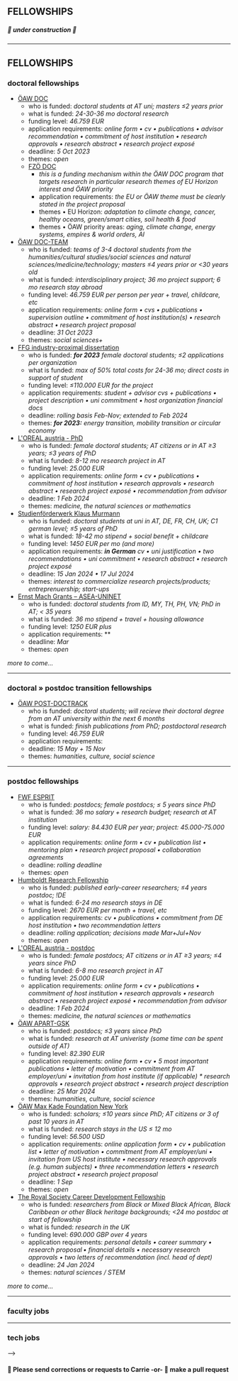 ## FELLOWSHIPS
##### 🚧  under construction  🚧
---
<!--
fellowship opportunities at different career stages
-->
## FELLOWSHIPS
### doctoral fellowships
- [ÖAW DOC](https://stipendien.oeaw.ac.at/stipendien/doc)
  - who is funded: *doctoral students at AT uni; masters ≤2 years prior*
  - what is funded: *24-30-36 mo doctoral research*
  - funding level: *46.759 EUR*
  - application requirements: *online form • cv • publications • advisor recommendation • commitment of host institution • research approvals • research abstract • research project exposé*
  - deadline: *5 Oct 2023*
  - themes: *open*
  - [FZÖ DOC](https://stipendien.oeaw.ac.at/fileadmin/subsites/stipendien/pdf/calls/DOC_EU-Missionen_online_englisch.pdf)
    - *this is a funding mechanism within the ÖAW DOC program that targets research in particular research themes of EU Horizon interest and ÖAW priority*
    - application requirements: *the EU or ÖAW theme must be clearly stated in the project proposal*
    - themes • EU Horizon: *adaptation to climate change, cancer, healthy oceans, green/smart cities, soil health & food*
    - themes • ÖAW priority areas: *aging, climate change, energy systems, empires & world orders, AI*
- [ÖAW DOC-TEAM](https://stipendien.oeaw.ac.at/stipendien/doc-team)
  - who is funded: *teams of 3-4 doctoral students from the humanities/cultural studies/social sciences and natural sciences/medicine/technology; masters ≤4 years prior or <30 years old*
  - what is funded: *interdisciplinary project; 36 mo project support; 6 mo research stay abroad*
  - funding level: *46.759 EUR per person per year + travel, childcare, etc*
  - application requirements: *online form • cvs • publications • supervision outline • commitment of host institution(s) • research abstract • research project proposal*
  - deadline: *31 Oct 2023*
  - themes: *social sciences+*
- [FFG industry-proximal dissertation](https://www.ffg.at/en/ausschreibung/dissertantinnen2023)
  - who is funded: ***for 2023***  *female doctoral students; ≤2 applications per organization*
  - what is funded: *max of 50% total costs for 24-36 mo; direct costs in support of student*
  - funding level: *≤110.000 EUR for the project*
  - application requirements: *student + advisor cvs + publications • project description • uni commitment • host organization financial docs*
  - deadline: *rolling basis Feb-Nov; extended to Feb 2024*
  - themes: ***for 2023:*** *energy transition, mobility transition or circular economy*
- [L'OREAL austria - PhD](https://stipendien.oeaw.ac.at/en/fellowships/loreal-austria)
  - who is funded: *female doctoral students; AT citizens or in AT ≥3 years; ≤3 years of PhD*
  - what is funded: *8-12 mo research project in AT*
  - funding level: *25.000 EUR*
  - application requirements: *online form • cv • publications • commitment of host institution • research approvals • research abstract • research project exposé • recommendation from advisor*
  - deadline: *1 Feb 2024*
  - themes: *medicine, the natural sciences or mathematics*
- [Studienförderwerk Klaus Murmann](https://www.sdw.org/das-bieten-wir/fuer-studierende/studienfoerderwerk-klaus-murmann/ueberblick.html)
  - who is funded: *doctoral students at uni in AT, DE, FR, CH, UK; C1 german level; ≤5 years of PhD*
  - what is funded: *18-42 mo stipend + social benefit + childcare*
  - funding level: *1450 EUR per mo \(and more\)*
  - application requirements: ***in German***  *cv • uni justification • two recommendations • uni commitment • research abstract • research project exposé*
  - deadline: *15 Jan 2024 • 17 Jul 2024*
  - themes: *interest to commercialize research projects/products; entreprenuership; start-ups*
- [Ernst Mach Grants – ASEA-UNINET](https://asea-uninet.org/scholarships-grants/ernst-mach-grant-emg/)
  - who is funded: *doctoral students from ID, MY, TH, PH, VN; PhD in AT; < 35 years*
  - what is funded: *36 mo stipend + travel + housing allowance*
  - funding level: *1250 EUR plus*
  - application requirements: **
  - deadline: *Mar*
  - themes: *open*

*more to come\...*

---
### doctoral » postdoc transition fellowships
- [ÖAW POST-DOCTRACK](https://stipendien.oeaw.ac.at/stipendien/post-doctrack)
  - who is funded: *doctoral students; will recieve their doctoral degree from an AT university within the next 6 months*
  - what is funded: *finish publications from PhD; postdoctoral research*
  - funding level: *46.759 EUR*
  - application requirements: 
  - deadline: *15 May + 15 Nov*
  - themes: *humanities, culture, social science*
---
### postdoc fellowships
- [FWF ESPRIT](https://www.fwf.ac.at/foerdern/foerderportfolio/karrieren/esprit)
  - who is funded: *postdocs; female postdocs; ≤ 5 years since PhD*
  - what is funded: *36 mo salary + research budget; research at AT institution*
  - funding level: *salary: 84.430 EUR per year; project: 45.000-75.000 EUR*
  - application requirements: *online form • cv • publication list • mentoring plan • research project proposal • collaboration agreements*
  - deadline: *rolling deadline*
  - themes: *open*
- [Humboldt Research Fellowship](https://www.humboldt-foundation.de/en/apply/sponsorship-programmes/humboldt-research-fellowship)
  - who is funded: *published early-career researchers; ≤4 years postdoc; !DE*
  - what is funded: *6-24 mo research stays in DE*
  - funding level: *2670 EUR per month + travel, etc*
  - application requirements: *cv • publications • commitment from DE host institution • two recommendation letters*
  - deadline: *rolling application; decisions made Mar+Jul+Nov*
  - themes: *open* 
- [L'OREAL austria - postdoc](https://stipendien.oeaw.ac.at/en/fellowships/loreal-austria)
  - who is funded: *female postdocs; AT citizens or in AT ≥3 years; ≤4 years since PhD*
  - what is funded: *6-8 mo research project in AT*
  - funding level: *25.000 EUR*
  - application requirements: *online form • cv • publications • commitment of host institution • research approvals • research abstract • research project exposé • recommendation from advisor*
  - deadline: *1 Feb 2024*
  - themes: *medicine, the natural sciences or mathematics*
- [ÖAW APART-GSK](https://stipendien.oeaw.ac.at/en/fellowships/apart-gsk/apart-gsk-application)
  - who is funded: *postdocs; ≤3 years since PhD*
  - what is funded: *research at AT univeristy (some time can be spent outside of AT)*
  - funding level: *82.390 EUR*
  - application requirements: *online form • cv • 5 most important publications • letter of motivation • commitment from AT employer/uni • invitation from host institute (if applicable) * research approvals • research project abstract • research project description*
  - deadline: *25 Mar 2024*
  - themes: *humanities, culture, social science*
- [ÖAW Max Kade Foundation New York](https://stipendien.oeaw.ac.at/stipendien/max-kade)
  - who is funded: *scholars; ≤10 years since PhD; AT citizens or 3 of past 10 years in AT*
  - what is funded: *research stays in the US ≤ 12 mo*
  - funding level: *56.500 USD*
  - application requirements: *online application form • cv • publication list • letter of motivation • commitment from AT employer/uni • invitation from US host institute • necessary research approvals (e.g. human subjects) • three recommendation letters • research project abstract • research project proposal*
  - deadline: *1 Sep*
  - themes: *open*
- [The Royal Society Career Development Fellowship](https://royalsociety.org/grants-schemes-awards/grants/career-development-fellowship/)
  - who is funded: *researchers from Black or Mixed Black African, Black Caribbean or other Black heritage backgrounds; <24 mo postdoc at start of fellowship*
  - what is funded: *research in the UK*
  - funding level: *690.000 GBP over 4 years*
  - application requirements: *personal details • career summary • research proposal • financial details • necessary research approvals • two letters of recommendation (incl. head of dept)*
  - deadline: *24 Jan 2024*
  - themes: *natural sciences / STEM*

*more to come\...*

---
<!--
### postdoc » faculty transition fellowships
- [EU Horizon Marie SCurie Action Postdoctoral Fellowship]()
  - who is funded:
  - what is funded:
  - funding level:
  - application requirements:
  - deadline:
  - themes: *open*
- []FWF elise richter()
  - who is funded:
  - what is funded:
  - funding level:
  - application requirements:
  - deadline:
  - themes: **
- [FWF START]()
  - who is funded:
  - what is funded:
  - funding level:
  - application requirements:
  - deadline:
  - themes:
---
-->

### faculty jobs
---
### tech jobs
-->
#### :bee: Please send corrections or requests to Carrie -or- :robot: make a pull request
